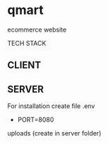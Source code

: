 # qmart
ecommerce website

TECH STACK

CLIENT
- 

SERVER
- 

For installation
create file
.env 
- PORT=8080

uploads (create in server folder)